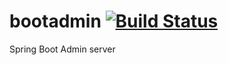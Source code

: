 # bootadmin [![Build Status](https://travis-ci.org/AtlasOfLivingAustralia/bootadmin.svg?branch=master)](https://travis-ci.org/AtlasOfLivingAustralia/bootadmin)
Spring Boot Admin server
